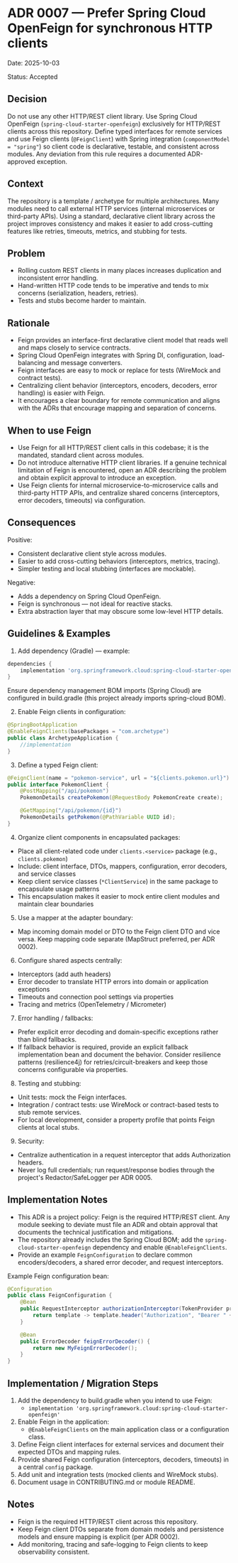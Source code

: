 # ADR 0007 — Prefer Spring Cloud OpenFeign for synchronous HTTP clients

Date: 2025-10-03

Status: Accepted

Decision
--------
Do not use any other HTTP/REST client library. Use Spring Cloud OpenFeign (`spring-cloud-starter-openfeign`) exclusively for HTTP/REST clients across this repository. Define typed interfaces for remote services and use Feign clients (`@FeignClient`) with Spring integration (`componentModel = "spring"`) so client code is declarative, testable, and consistent across modules. Any deviation from this rule requires a documented ADR-approved exception.

Context
-------
The repository is a template / archetype for multiple architectures. Many modules need to call external HTTP services (internal microservices or third-party APIs). Using a standard, declarative client library across the project improves consistency and makes it easier to add cross-cutting features like retries, timeouts, metrics, and stubbing for tests.

Problem
-------
- Rolling custom REST clients in many places increases duplication and inconsistent error handling.
- Hand-written HTTP code tends to be imperative and tends to mix concerns (serialization, headers, retries).
- Tests and stubs become harder to maintain.

Rationale
---------
- Feign provides an interface-first declarative client model that reads well and maps closely to service contracts.
- Spring Cloud OpenFeign integrates with Spring DI, configuration, load-balancing and message converters.
- Feign interfaces are easy to mock or replace for tests (WireMock and contract tests).
- Centralizing client behavior (interceptors, encoders, decoders, error handling) is easier with Feign.
- It encourages a clear boundary for remote communication and aligns with the ADRs that encourage mapping and separation of concerns.

When to use Feign
-----------------
- Use Feign for all HTTP/REST client calls in this codebase; it is the mandated, standard client across modules.
- Do not introduce alternative HTTP client libraries. If a genuine technical limitation of Feign is encountered, open an ADR describing the problem and obtain explicit approval to introduce an exception.
- Use Feign clients for internal microservice-to-microservice calls and third-party HTTP APIs, and centralize shared concerns (interceptors, error decoders, timeouts) via configuration.

Consequences
------------
Positive:
- Consistent declarative client style across modules.
- Easier to add cross-cutting behaviors (interceptors, metrics, tracing).
- Simpler testing and local stubbing (interfaces are mockable).

Negative:
- Adds a dependency on Spring Cloud OpenFeign.
- Feign is synchronous — not ideal for reactive stacks.
- Extra abstraction layer that may obscure some low-level HTTP details.

Guidelines & Examples
---------------------
1. Add dependency (Gradle) — example:
```gradle
dependencies {
    implementation 'org.springframework.cloud:spring-cloud-starter-openfeign'
}
```
Ensure dependency management BOM imports (Spring Cloud) are configured in build.gradle (this project already imports spring-cloud BOM).

2. Enable Feign clients in configuration:
```java
@SpringBootApplication
@EnableFeignClients(basePackages = "com.archetype")
public class ArchetypeApplication {
    //implementation
}
```

3. Define a typed Feign client:
```java
@FeignClient(name = "pokemon-service", url = "${clients.pokemon.url}")
public interface PokemonClient {
    @PostMapping("/api/pokemon")
    PokemonDetails createPokemon(@RequestBody PokemonCreate create);

    @GetMapping("/api/pokemon/{id}")
    PokemonDetails getPokemon(@PathVariable UUID id);
}
```

4. Organize client components in encapsulated packages:
- Place all client-related code under `clients.<service>` package (e.g., `clients.pokemon`)
- Include: client interface, DTOs, mappers, configuration, error decoders, and service classes
- Keep client service classes (`*ClientService`) in the same package to encapsulate usage patterns
- This encapsulation makes it easier to mock entire client modules and maintain clear boundaries

5. Use a mapper at the adapter boundary:
- Map incoming domain model or DTO to the Feign client DTO and vice versa. Keep mapping code separate (MapStruct preferred, per ADR 0002).

6. Configure shared aspects centrally:
- Interceptors (add auth headers)
- Error decoder to translate HTTP errors into domain or application exceptions
- Timeouts and connection pool settings via properties
- Tracing and metrics (OpenTelemetry / Micrometer)

7. Error handling / fallbacks:
- Prefer explicit error decoding and domain-specific exceptions rather than blind fallbacks.
- If fallback behavior is required, provide an explicit fallback implementation bean and document the behavior. Consider resilience patterns (resilience4j) for retries/circuit-breakers and keep those concerns configurable via properties.

8. Testing and stubbing:
- Unit tests: mock the Feign interfaces.
- Integration / contract tests: use WireMock or contract-based tests to stub remote services.
- For local development, consider a property profile that points Feign clients at local stubs.

9. Security:
- Centralize authentication in a request interceptor that adds Authorization headers.
- Never log full credentials; run request/response bodies through the project's Redactor/SafeLogger per ADR 0005.

Implementation Notes
--------------------
- This ADR is a project policy: Feign is the required HTTP/REST client. Any module seeking to deviate must file an ADR and obtain approval that documents the technical justification and mitigations.
- The repository already includes the Spring Cloud BOM; add the `spring-cloud-starter-openfeign` dependency and enable `@EnableFeignClients`.
- Provide an example `FeignConfiguration` to declare common encoders/decoders, a shared error decoder, and request interceptors.

Example Feign configuration bean:
```java
@Configuration
public class FeignConfiguration {
    @Bean
    public RequestInterceptor authorizationInterceptor(TokenProvider provider) {
        return template -> template.header("Authorization", "Bearer " + provider.getToken());
    }

    @Bean
    public ErrorDecoder feignErrorDecoder() {
        return new MyFeignErrorDecoder();
    }
}
```

Implementation / Migration Steps
-------------------------------
1. Add the dependency to build.gradle when you intend to use Feign:
   - `implementation 'org.springframework.cloud:spring-cloud-starter-openfeign'`
2. Enable Feign in the application:
   - `@EnableFeignClients` on the main application class or a configuration class.
3. Define Feign client interfaces for external services and document their expected DTOs and mapping rules.
4. Provide shared Feign configuration (interceptors, decoders, timeouts) in a central `config` package.
5. Add unit and integration tests (mocked clients and WireMock stubs).
6. Document usage in CONTRIBUTING.md or module README.

Notes
-----
- Feign is the required HTTP/REST client across this repository.
- Keep Feign client DTOs separate from domain models and persistence models and ensure mapping is explicit (per ADR 0002).
- Add monitoring, tracing and safe-logging to Feign clients to keep observability consistent.
